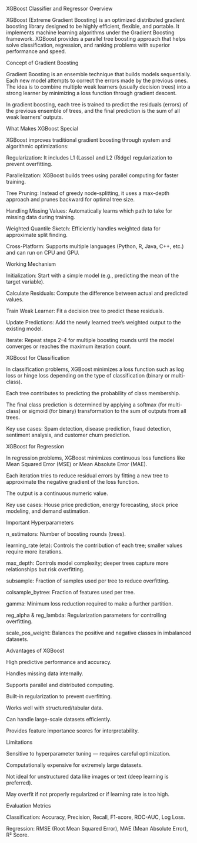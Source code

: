 XGBoost Classifier and Regressor 
Overview

XGBoost (Extreme Gradient Boosting) is an optimized distributed gradient boosting library designed to be highly efficient, flexible, and portable. It implements machine learning algorithms under the Gradient Boosting framework. XGBoost provides a parallel tree boosting approach that helps solve classification, regression, and ranking problems with superior performance and speed.

Concept of Gradient Boosting

Gradient Boosting is an ensemble technique that builds models sequentially. Each new model attempts to correct the errors made by the previous ones. The idea is to combine multiple weak learners (usually decision trees) into a strong learner by minimizing a loss function through gradient descent.

In gradient boosting, each tree is trained to predict the residuals (errors) of the previous ensemble of trees, and the final prediction is the sum of all weak learners’ outputs.

What Makes XGBoost Special

XGBoost improves traditional gradient boosting through system and algorithmic optimizations:

Regularization: It includes L1 (Lasso) and L2 (Ridge) regularization to prevent overfitting.

Parallelization: XGBoost builds trees using parallel computing for faster training.

Tree Pruning: Instead of greedy node-splitting, it uses a max-depth approach and prunes backward for optimal tree size.

Handling Missing Values: Automatically learns which path to take for missing data during training.

Weighted Quantile Sketch: Efficiently handles weighted data for approximate split finding.

Cross-Platform: Supports multiple languages (Python, R, Java, C++, etc.) and can run on CPU and GPU.

Working Mechanism

Initialization: Start with a simple model (e.g., predicting the mean of the target variable).

Calculate Residuals: Compute the difference between actual and predicted values.

Train Weak Learner: Fit a decision tree to predict these residuals.

Update Predictions: Add the newly learned tree’s weighted output to the existing model.

Iterate: Repeat steps 2–4 for multiple boosting rounds until the model converges or reaches the maximum iteration count.

XGBoost for Classification

In classification problems, XGBoost minimizes a loss function such as log loss or hinge loss depending on the type of classification (binary or multi-class).

Each tree contributes to predicting the probability of class membership.

The final class prediction is determined by applying a softmax (for multi-class) or sigmoid (for binary) transformation to the sum of outputs from all trees.

Key use cases: Spam detection, disease prediction, fraud detection, sentiment analysis, and customer churn prediction.

XGBoost for Regression

In regression problems, XGBoost minimizes continuous loss functions like Mean Squared Error (MSE) or Mean Absolute Error (MAE).

Each iteration tries to reduce residual errors by fitting a new tree to approximate the negative gradient of the loss function.

The output is a continuous numeric value.

Key use cases: House price prediction, energy forecasting, stock price modeling, and demand estimation.

Important Hyperparameters

n_estimators: Number of boosting rounds (trees).

learning_rate (eta): Controls the contribution of each tree; smaller values require more iterations.

max_depth: Controls model complexity; deeper trees capture more relationships but risk overfitting.

subsample: Fraction of samples used per tree to reduce overfitting.

colsample_bytree: Fraction of features used per tree.

gamma: Minimum loss reduction required to make a further partition.

reg_alpha & reg_lambda: Regularization parameters for controlling overfitting.

scale_pos_weight: Balances the positive and negative classes in imbalanced datasets.

Advantages of XGBoost

High predictive performance and accuracy.

Handles missing data internally.

Supports parallel and distributed computing.

Built-in regularization to prevent overfitting.

Works well with structured/tabular data.

Can handle large-scale datasets efficiently.

Provides feature importance scores for interpretability.

Limitations

Sensitive to hyperparameter tuning — requires careful optimization.

Computationally expensive for extremely large datasets.

Not ideal for unstructured data like images or text (deep learning is preferred).

May overfit if not properly regularized or if learning rate is too high.

Evaluation Metrics

Classification: Accuracy, Precision, Recall, F1-score, ROC-AUC, Log Loss.

Regression: RMSE (Root Mean Squared Error), MAE (Mean Absolute Error), R² Score.
